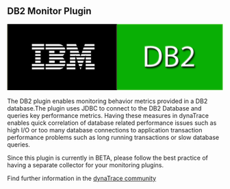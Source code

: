 ## DB2 Monitor Plugin

![images_community/download/attachments/83492948/db2-large.png](images_community/download/attachments/83492948/db2-large.png)  

The DB2 plugin enables monitoring behavior metrics provided in a DB2 database.The plugin uses JDBC to connect to the DB2 Database and queries key performance metrics. Having these measures in
dynaTrace enables quick correlation of database related performance issues such as high I/O or too many database connections to application transaction performance problems such as long running
transactions or slow database queries.

Since this plugin is currently in BETA, please follow the best practice of having a separate collector for your monitoring plugins.

Find further information in the [dynaTrace community](https://community.compuwareapm.com/community/display/DL/DB2+Monitor+Plugin) 

